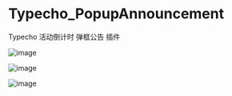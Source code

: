 # Typecho_PopupAnnouncement
Typecho 活动倒计时 弹框公告 插件

![image](https://github.com/dylanbai8/Typecho_PopupAnnouncement/assets/26950227/75c4d215-9a77-4c12-99c7-b8c3df736e55)

![image](https://github.com/dylanbai8/Typecho_PopupAnnouncement/assets/26950227/c4391e76-3c57-4a3a-aea4-33dd03963c97)

![image](https://github.com/dylanbai8/Typecho_PopupAnnouncement/assets/26950227/b6f08200-60d2-4a6d-8c91-1a9efd5e864e)




